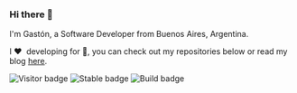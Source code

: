 ### Hi there 👋

I'm Gastón, a Software Developer from Buenos Aires, Argentina.

I :heart:&nbsp; developing for :iphone:, you can check out my repositories below or read my blog [here](https://blog.gtfunes.com).

![Visitor badge](https://visitor-badge.glitch.me/badge?page_id=gtfunes.gtfunes) ![Stable badge](https://img.shields.io/badge/stable-yes-green) ![Build badge](https://img.shields.io/badge/build-passing-green)
